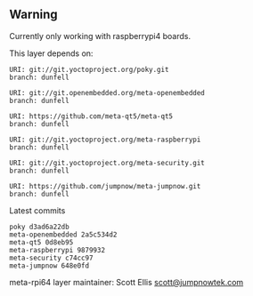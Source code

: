 ## Warning
Currently only working with raspberrypi4 boards.

This layer depends on:

    URI: git://git.yoctoproject.org/poky.git
    branch: dunfell

    URI: git://git.openembedded.org/meta-openembedded
    branch: dunfell

    URI: https://github.com/meta-qt5/meta-qt5
    branch: dunfell

    URI: git://git.yoctoproject.org/meta-raspberrypi
    branch: dunfell

    URI: git://git.yoctoproject.org/meta-security.git
    branch: dunfell

    URI: https://github.com/jumpnow/meta-jumpnow.git
    branch: dunfell

Latest commits

    poky d3ad6a22db
    meta-openembedded 2a5c534d2
    meta-qt5 0d8eb95
    meta-raspberrypi 9879932
    meta-security c74cc97
    meta-jumpnow 648e0fd

meta-rpi64 layer maintainer: Scott Ellis <scott@jumpnowtek.com>
